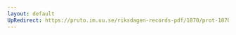 ```yaml
---
layout: default
UpRedirect: https://pruto.im.uu.se/riksdagen-records-pdf/1870/prot-1870--fk--428/prot-1870--fk--428_054.pdf
---
```


